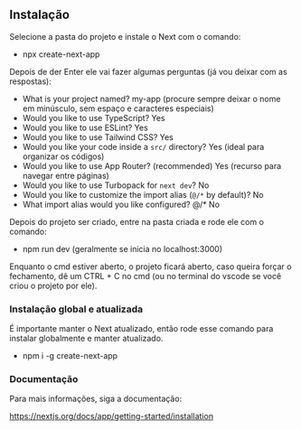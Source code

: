 ## Instalação

Selecione a pasta do projeto e instale o Next com o comando:

- npx create-next-app

Depois de der Enter ele vai fazer algumas perguntas (já vou deixar com as respostas):

- What is your project named? my-app (procure sempre deixar o nome em minúsculo, sem espaço e caracteres especiais)
- Would you like to use TypeScript? Yes
- Would you like to use ESLint? Yes
- Would you like to use Tailwind CSS? Yes
- Would you like your code inside a `src/` directory? Yes (ideal para organizar os códigos)
- Would you like to use App Router? (recommended) Yes (recurso para navegar entre páginas)
- Would you like to use Turbopack for `next dev`? No
- Would you like to customize the import alias (`@/*` by default)? No
- What import alias would you like configured? @/\* No

Depois do projeto ser criado, entre na pasta criada e rode ele com o comando:

- npm run dev (geralmente se inicia no localhost:3000)

Enquanto o cmd estiver aberto, o projeto ficará aberto, caso queira forçar o fechamento, dê um CTRL + C no cmd (ou no terminal do vscode se você criou o projeto por ele).

### Instalação global e atualizada

É importante manter o Next atualizado, então rode esse comando para instalar globalmente e manter atualizado.

- npm i -g create-next-app

### Documentação

Para mais informações, siga a documentação:

https://nextjs.org/docs/app/getting-started/installation
